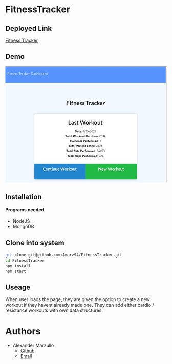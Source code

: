 # FitnessTracker

## Deployed Link

[Fitness Tracker](https://frozen-shelf-54318.herokuapp.com/)

## Demo

![](public/images/Demoimage.JPG)


## Installation

#### Programs needed
* NodeJS
* MongoDB

## Clone into system

```bash
git clone git@github.com:Amarz94/FitnessTracker.git
cd FitnessTracker
npm install
npm start
```

## Useage
When user loads the page, they are given the option to create a new workout if they havent already made one. They can add either cardio / resistance workouts with own data structures.


# Authors
- Alexander Marzullo
    - [Github](https://www.github.com/Amarz94)
    - [Email](marzullo94@gmail.com)
